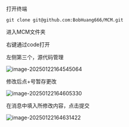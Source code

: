 打开终端

```
git clone git@github.com:BobHuang666/MCM.git
```

进入MCM文件夹

右键通过code打开

左侧第三个，源代码管理

![image-20250122164545064](../../../../AppData/Roaming/Typora/typora-user-images/image-20250122164545064.png)

修改后点+号暂存更改

![image-20250122164605330](../../../../AppData/Roaming/Typora/typora-user-images/image-20250122164605330.png)

在消息中填入所修改内容，点击提交

![image-20250122164631422](../../../../AppData/Roaming/Typora/typora-user-images/image-20250122164631422.png)